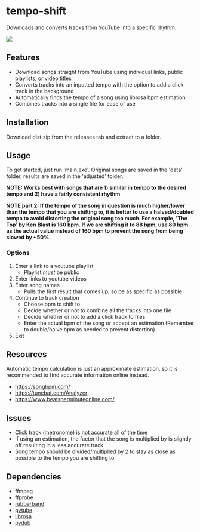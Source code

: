 # tempo-shift
Downloads and converts tracks from YouTube into a specific rhythm. 

![](demo.gif)

## Features
* Download songs straight from YouTube using individual links, public playlists, or video titles
* Converts tracks into an inputted tempo with the option to add a click track in the background
* Automatically finds the tempo of a song using librosa bpm estimation
* Combines tracks into a single file for ease of use

## Installation
Download dist.zip from the releases tab and extract to a folder.

## Usage
To get started, just run 'main.exe'. Original songs are saved in the 'data' folder, results are saved in the 'adjusted' folder.

**NOTE: Works best with songs that are 1) similar in tempo to the desired tempo and 2) have a fairly consistent rhythm**

**NOTE part 2: If the tempo of the song in question is much higher/lower than the tempo that you are shifting to, it is better to use a halved/doubled tempo to avoid distorting the original song too much. 
For example, 'The Top' by Ken Blast is 160 bpm. If we are shifting it to 88 bpm, use 80 bpm as the actual value instead of 160 bpm to prevent the song from being slowed by ~50%.**

### Options
1. Enter a link to a youtube playlist
   * Playlist *must* be public
2. Enter links to youtube videos
3. Enter song names
   * Pulls the first result that comes up, so be as specific as possible
4. Continue to track creation 
   * Choose bpm to shift to
   * Decide whether or not to combine all the tracks into one file
   * Decide whether or not to add a click track to files
   * Enter the actual bpm of the song or accept an estimation (Remember to double/halve bpm as needed to prevent distortion)
5. Exit

## Resources
Automatic tempo calculation is just an approximate estimation, so it is recommended to find accurate information online instead. 

* https://songbpm.com/
* https://tunebat.com/Analyzer
* https://www.beatsperminuteonline.com/

## Issues
* Click track (metronome) is not accurate all of the time
* If using an estimation, the factor that the song is multiplied by is slightly off resulting in a less accurate track
* Song tempo should be divided/multiplied by 2 to stay as close as possible to the tempo you are shifting to

## Dependencies
* ffmpeg
* ffprobe
* [rubberband](https://pypi.org/project/pyrubberband/)
* [pytube](https://pypi.org/project/pytube/)
* [librosa](https://pypi.org/project/librosa/)
* [pydub](https://pypi.org/project/pydub/)
